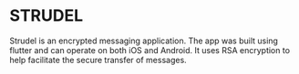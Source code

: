# STRUDEL

Strudel is an encrypted messaging application. The app was built using flutter and can operate on both iOS and Android. It uses RSA encryption to help facilitate the secure transfer of messages.
